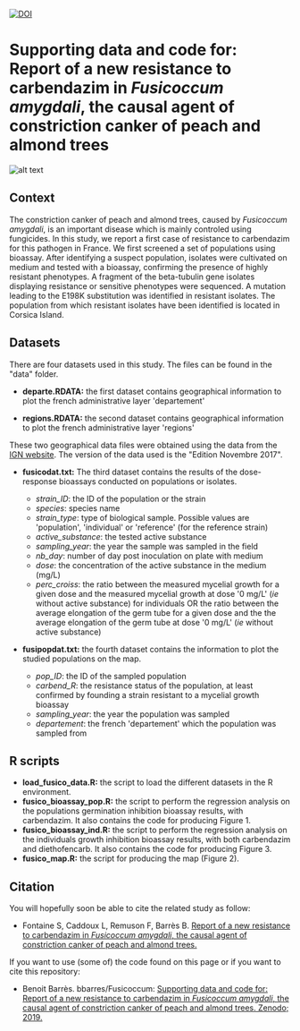 [![DOI](https://zenodo.org/badge/190763363.svg)](https://zenodo.org/badge/latestdoi/190763363)

# Supporting data and code for: Report of a new resistance to carbendazim in *Fusicoccum amygdali*, the causal agent of constriction canker of peach and almond trees

![alt text](https://y9xjpa.db.files.1drv.com/y4mpjcgFHlzSPQzhQNV-dAkypEx7uWgJhPxL6MraJDeaIrM-2RuAwYTpqu6gxKuqMRb9SuyCU4qQntQUYMi3VF9MkovXWgC_P5rG5ny6lLdKjXJBjVdPkGUuy3TLdyJC6jCzGDkk2SOaGWwlQCHLn-uyF7zSROc9SEcCcHqbh9OSCh2vv6eWVhUQ-vt5FdOrxCRxSXRJ_c1xKVKZtnYyOViXw?width=1584&height=588&cropmode=none)


## Context
The constriction canker of peach and almond trees, caused by *Fusicoccum amygdali*, is an important disease which is mainly controled using fungicides. In this study, we report a first case of resistance to carbendazim for this pathogen in France. We first screened a set of populations using bioassay. After identifying a suspect population, isolates were cultivated on medium and tested with a bioassay, confirming the presence of highly resistant phenotypes. A fragment of the beta-tubulin gene isolates displaying resistance or sensitive phenotypes were sequenced. A mutation leading to the E198K substitution was identified in resistant isolates. The population from which resistant isolates have been identified is located in Corsica Island.


## Datasets
There are four datasets used in this study. The files can be found in the "data" folder. 

+ **departe.RDATA:** the first dataset contains geographical information to plot the french administrative layer 'departement'

+ **regions.RDATA:** the second dataset contains geographical information to plot the french administrative layer 'regions'

These two geographical data files were obtained using the data from the [IGN website](http://professionnels.ign.fr/adminexpress). The version of the data used is the "Edition Novembre 2017". 

+ **fusicodat.txt:** The third dataset contains the results of the dose-response bioassays conducted on populations or isolates. 
  + *strain_ID*: the ID of the population or the strain
  + *species*: species name
  + *strain_type*: type of biological sample. Possible values are 'population', 'individual' or 'reference' (for the reference strain)
  + *active_substance*: the tested active substance
  + *sampling_year*: the year the sample was sampled in the field
  + *nb_day*: number of day post inoculation on plate with medium
  + *dose*: the concentration of the active substance in the medium (mg/L)
  + *perc_croiss*: the ratio between the measured mycelial growth for a given dose and the measured mycelial growth at dose '0 mg/L' (*ie* without active substance) for individuals OR the ratio between the average elongation of the germ tube for a given dose and the the average elongation of the germ tube at dose '0 mg/L' (*ie* without active substance)

+ **fusipopdat.txt:** the fourth dataset contains the information to plot the studied populations on the map. 
  + *pop_ID*: the ID of the sampled population
  + *carbend_R*: the resistance status of the population, at least confirmed by founding a strain resistant to a mycelial growth bioassay
  + *sampling_year*: the year the population was sampled
  + *departement*: the french 'departement' which the population was sampled from


## R scripts
+ **load_fusico_data.R:** the script to load the different datasets in the R environment. 
+ **fusico_bioassay_pop.R:** the script to perform the regression analysis on the populations germination inhibition bioassay results, with carbendazim. It also contains the code for producing Figure 1. 
+ **fusico_bioassay_ind.R:** the script to perform the regression analysis on the individuals growth inhibition bioassay results, with both carbendazim and diethofencarb. It also contains the code for producing Figure 3. 
+ **fusico_map.R:** the script for producing the map (Figure 2). 


## Citation
You will hopefully soon be able to cite the related study as follow: 
+ Fontaine S, Caddoux L, Remuson F, Barrès B. [Report of a new resistance to carbendazim in *Fusicoccum amygdali*, the causal agent of constriction canker of peach and almond trees.]()

If you want to use (some of) the code found on this page or if you want to cite this repository: 
+ Benoit Barrès. bbarres/Fusicoccum: [Supporting data and code for: Report of a new resistance to carbendazim in *Fusicoccum amygdali*, the causal agent of constriction canker of peach and almond trees. Zenodo; 2019.](https://zenodo.org/badge/latestdoi/190763363)
